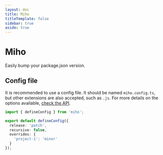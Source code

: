```yaml
---
layout: doc
title: Miho
titleTemplate: false
sidebar: true
aside: true
---
```


# Miho

Easily bump your package.json version.

## Config file

It is recommended to use a config file. It should be named `miho.config.ts`, but other extensions are also accepted, such as `.js`. For more details on the options available, [check the API](https://tb.dev.br/miho/api/interfaces/MihoOptions.html).

```ts
import { defineConfig } from 'miho';

export default defineConfig({
  release: 'patch',
  recursive: false,
  overrides: {
    'project-1': 'minor'
  }
});
```
